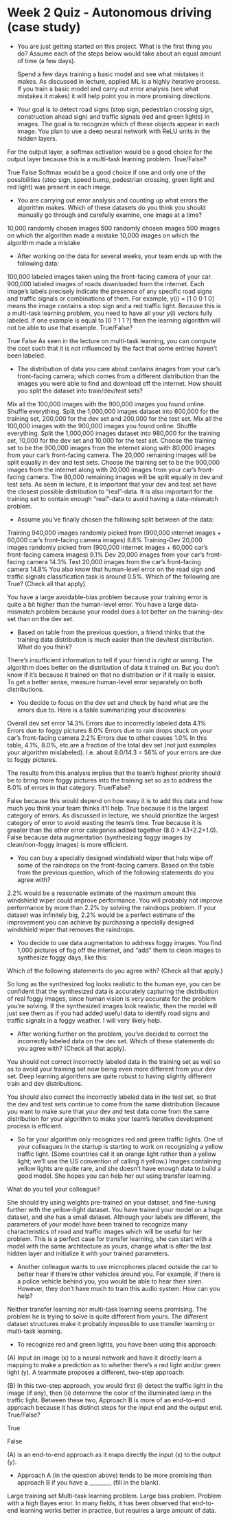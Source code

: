 # Week 2 Quiz - Autonomous driving (case study)

- You are just getting started on this project. What is the first thing you do? Assume each of the steps below would take about an equal amount of time (a few days).

  Spend a few days training a basic model and see what mistakes it makes.
  As discussed in lecture, applied ML is a highly iterative process. If you train a basic model and carry out error analysis (see what mistakes it makes) it will help point you     in more promising directions.

- Your goal is to detect road signs (stop sign, pedestrian crossing sign, construction ahead sign) and traffic signals (red and green lights) in images. The goal is to recognize which of these objects appear in each image. You plan to use a deep neural network with ReLU units in the hidden layers.

For the output layer, a softmax activation would be a good choice for the output layer because this is a multi-task learning problem. True/False?

 True
 False
Softmax would be a good choice if one and only one of the possibilities (stop sign, speed bump, pedestrian crossing, green light and red light) was present in each image.

- You are carrying out error analysis and counting up what errors the algorithm makes. Which of these datasets do you think you should manually go through and carefully examine, one image at a time?

 10,000 randomly chosen images
 500 randomly chosen images
 500 images on which the algorithm made a mistake
 10,000 images on which the algorithm made a mistake

- After working on the data for several weeks, your team ends up with the following data:

100,000 labeled images taken using the front-facing camera of your car.
900,000 labeled images of roads downloaded from the internet.
Each image’s labels precisely indicate the presence of any specific road signs and traffic signals or combinations of them. For example, y(i) = [1 0 0 1 0] means the image contains a stop sign and a red traffic light. Because this is a multi-task learning problem, you need to have all your y(i) vectors fully labeled. If one example is equal to [0 ? 1 1 ?] then the learning algorithm will not be able to use that example. True/False?

 True
 False
As seen in the lecture on multi-task learning, you can compute the cost such that it is not influenced by the fact that some entries haven’t been labeled.

- The distribution of data you care about contains images from your car’s front-facing camera; which comes from a different distribution than the images you were able to find and download off the internet. How should you split the dataset into train/dev/test sets?

 Mix all the 100,000 images with the 900,000 images you found online. Shuffle everything. Split the 1,000,000 images dataset into 600,000 for the training set, 200,000 for the dev set and 200,000 for the test set.
 Mix all the 100,000 images with the 900,000 images you found online. Shuffle everything. Split the 1,000,000 images dataset into 980,000 for the training set, 10,000 for the dev set and 10,000 for the test set.
 Choose the training set to be the 900,000 images from the internet along with 80,000 images from your car’s front-facing camera. The 20,000 remaining images will be split equally in dev and test sets.
 Choose the training set to be the 900,000 images from the internet along with 20,000 images from your car’s front-facing camera. The 80,000 remaining images will be split equally in dev and test sets.
As seen in lecture, it is important that your dev and test set have the closest possible distribution to “real”-data. It is also important for the training set to contain enough “real”-data to avoid having a data-mismatch problem.

- Assume you’ve finally chosen the following split between of the data:

Training 940,000 images randomly picked from (900,000 internet images + 60,000 car’s front-facing camera images) 8.8%
Training-Dev 20,000 images randomly picked from (900,000 internet images + 60,000 car’s front-facing camera images) 9.1%
Dev 20,000 images from your car’s front-facing camera 14.3%
Test 20,000 images from the car’s front-facing camera 14.8%
You also know that human-level error on the road sign and traffic signals classification task is around 0.5%. Which of the following are True? (Check all that apply).

You have a large avoidable-bias problem because your training error is quite a bit higher than the human-level error.
You have a large data-mismatch problem because your model does a lot better on the training-dev set than on the dev set.

- Based on table from the previous question, a friend thinks that the training data distribution is much easier than the dev/test distribution. What do you think?

There’s insufficient information to tell if your friend is right or wrong.
The algorithm does better on the distribution of data it trained on. But you don’t know if it’s because it trained on that no distribution or if it really is easier. To get a better sense, measure human-level error separately on both distributions.

- You decide to focus on the dev set and check by hand what are the errors due to. Here is a table summarizing your discoveries:

Overall dev set error 14.3%
Errors due to incorrectly labeled data 4.1%
Errors due to foggy pictures 8.0%
Errors due to rain drops stuck on your car’s front-facing camera 2.2%
Errors due to other causes 1.0%
In this table, 4.1%, 8.0%, etc.are a fraction of the total dev set (not just examples your algorithm mislabeled). I.e. about 8.0/14.3 = 56% of your errors are due to foggy pictures.

The results from this analysis implies that the team’s highest priority should be to bring more foggy pictures into the training set so as to address the 8.0% of errors in that category. True/False?

 False because this would depend on how easy it is to add this data and how much you think your team thinks it’ll help.
 True because it is the largest category of errors. As discussed in lecture, we should prioritize the largest category of error to avoid wasting the team’s time.
 True because it is greater than the other error categories added together (8.0 > 4.1+2.2+1.0).
 False because data augmentation (synthesizing foggy images by clean/non-foggy images) is more efficient.

- You can buy a specially designed windshield wiper that help wipe off some of the raindrops on the front-facing camera. Based on the table from the previous question, which of the following statements do you agree with?

2.2% would be a reasonable estimate of the maximum amount this windshield wiper could improve performance.
You will probably not improve performance by more than 2.2% by solving the raindrops problem. If your dataset was infinitely big, 2.2% would be a perfect estimate of the improvement you can achieve by purchasing a specially designed windshield wiper that removes the raindrops.

- You decide to use data augmentation to address foggy images. You find 1,000 pictures of fog off the internet, and “add” them to clean images to synthesize foggy days, like this:

Which of the following statements do you agree with? (Check all that apply.)

So long as the synthesized fog looks realistic to the human eye, you can be confident that the synthesized data is accurately capturing the distribution of real foggy images, since human vision is very accurate for the problem you’re solving.
If the synthesized images look realistic, then the model will just see them as if you had added useful data to identify road signs and traffic signals in a foggy weather. I will very likely help.

- After working further on the problem, you’ve decided to correct the incorrectly labeled data on the dev set. Which of these statements do you agree with? (Check all that apply).

You should not correct incorrectly labeled data in the training set as well so as to avoid your training set now being even more different from your dev set.
Deep learning algorithms are quite robust to having slightly different train and dev distributions.

You should also correct the incorrectly labeled data in the test set, so that the dev and test sets continue to come from the same distribution
Because you want to make sure that your dev and test data come from the same distribution for your algorithm to make your team’s iterative development process is efficient.

- So far your algorithm only recognizes red and green traffic lights. One of your colleagues in the startup is starting to work on recognizing a yellow traffic light. (Some countries call it an orange light rather than a yellow light; we’ll use the US convention of calling it yellow.) Images containing yellow lights are quite rare, and she doesn’t have enough data to build a good model. She hopes you can help her out using transfer learning.

What do you tell your colleague?

She should try using weights pre-trained on your dataset, and fine-tuning further with the yellow-light dataset.
You have trained your model on a huge dataset, and she has a small dataset. Although your labels are different, the parameters of your model have been trained to recognize many characteristics of road and traffic images which will be useful for her problem. This is a perfect case for transfer learning, she can start with a model with the same architecture as yours, change what is after the last hidden layer and initialize it with your trained parameters.

- Another colleague wants to use microphones placed outside the car to better hear if there’re other vehicles around you. For example, if there is a police vehicle behind you, you would be able to hear their siren. However, they don’t have much to train this audio system. How can you help?

Neither transfer learning nor multi-task learning seems promising.
The problem he is trying to solve is quite different from yours. The different dataset structures make it probably impossible to use transfer learning or multi-task learning.

- To recognize red and green lights, you have been using this approach:

(A) Input an image (x) to a neural network and have it directly learn a mapping to make a prediction as to whether there’s a red light and/or green light (y).
A teammate proposes a different, two-step approach:

(B) In this two-step approach, you would first (i) detect the traffic light in the image (if any), then (ii) determine the color of the illuminated lamp in the traffic light. Between these two, Approach B is more of an end-to-end approach because it has distinct steps for the input end and the output end. True/False?

 True

 False

(A) is an end-to-end approach as it maps directly the input (x) to the output (y).

- Approach A (in the question above) tends to be more promising than approach B if you have a ________ (fill in the blank).

 Large training set
 Multi-task learning problem.
 Large bias problem.
 Problem with a high Bayes error.
In many fields, it has been observed that end-to-end learning works better in practice, but requires a large amount of data.
